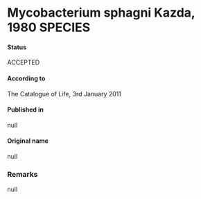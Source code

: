 # Mycobacterium sphagni Kazda, 1980 SPECIES

#### Status
ACCEPTED

#### According to
The Catalogue of Life, 3rd January 2011

#### Published in
null

#### Original name
null

### Remarks
null